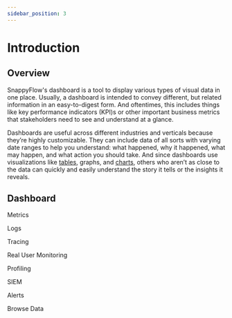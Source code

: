 ```yaml
---
sidebar_position: 3 
---
```

# Introduction
## Overview

SnappyFlow's dashboard is a tool to display various types of visual data in one place. Usually, a dashboard is intended to convey different, but related information in an easy-to-digest form. And oftentimes, this includes things like key performance indicators (KPI)s or other important business metrics that stakeholders need to see and understand at a glance.

Dashboards are useful across different industries and verticals because they’re highly customizable. They can include data of all sorts with varying date ranges to help you understand: what happened, why it happened, what may happen, and what action you should take. And since dashboards use visualizations like [tables](https://www.tableau.com/data-insights/reference-library/visual-analytics/tables), graphs, and [charts](https://www.tableau.com/data-insights/reference-library/visual-analytics/charts), others who aren’t as close to the data can quickly and easily understand the story it tells or the insights it reveals.

## Dashboard

Metrics

Logs

Tracing

Real User Monitoring

Profiling

SIEM

Alerts

Browse Data



